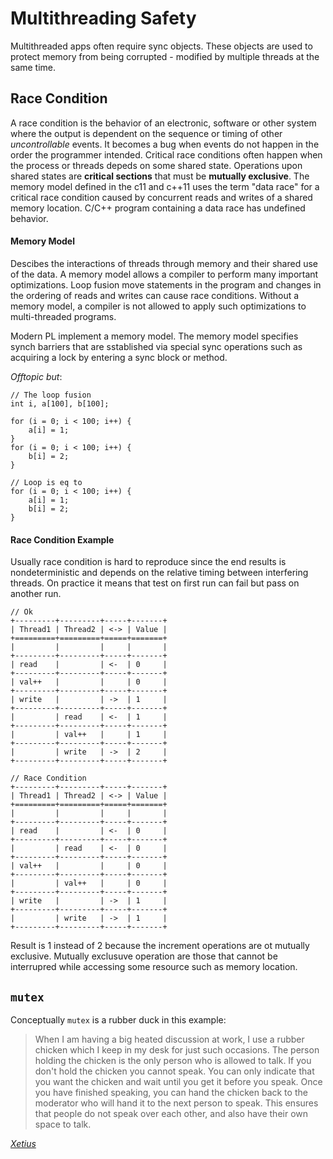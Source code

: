 # Multithreading Safety
Multithreaded apps often require sync objects. These objects are used to protect memory from being corrupted - modified by multiple threads at the same time.

## Race Condition
A race condition is the behavior of an electronic, software or other system where the output is dependent on the sequence or timing of other *uncontrollable* events. It becomes a bug when events do not happen in the order the programmer intended. Critical race conditions often happen when the process or threads depeds on some shared state. Operations upon shared states are **critical sections** that must be **mutually exclusive**. The memory model defined in the c11 and c++11 uses the term "data race" for a critical race condition caused by concurrent reads and writes of a shared memory location. C/C++ program containing a data race has undefined behavior.

#### Memory Model 
Descibes the interactions of threads through memory and their shared use of the data. A memory model allows a compiler to perform many important optimizations. Loop fusion move statements in the program and changes in the ordering of reads and writes can cause race conditions. Without a memory model, a compiler is not allowed to apply such optimizations to multi-threaded programs.

Modern PL implement a memory model. The memory model specifies synch barriers that are sstablished via special sync operations such as acquiring a lock by entering a sync block or method.

*Offtopic but*:

```
// The loop fusion
int i, a[100], b[100];

for (i = 0; i < 100; i++) {
    a[i] = 1;
}
for (i = 0; i < 100; i++) {
    b[i] = 2;
}

// Loop is eq to
for (i = 0; i < 100; i++) {
    a[i] = 1;
    b[i] = 2;
}
```

#### Race Condition Example
Usually race condition is hard to reproduce since the end results is nondeterministic and depends on the relative timing between interfering threads. On practice it means that test on first run can fail but pass on another run.

```
// Ok
+---------+---------+-----+-------+
| Thread1 | Thread2 | <-> | Value |
+=========+=========+=====+=======+
|         |         |     |       |
+---------+---------+-----+-------+
| read    |         | <-  | 0     |
+---------+---------+-----+-------+
| val++   |         |     | 0     |
+---------+---------+-----+-------+
| write   |         | ->  | 1     |
+---------+---------+-----+-------+
|         | read    | <-  | 1     |
+---------+---------+-----+-------+
|         | val++   |     | 1     |
+---------+---------+-----+-------+
|         | write   | ->  | 2     |
+---------+---------+-----+-------+

// Race Condition
+---------+---------+-----+-------+
| Thread1 | Thread2 | <-> | Value |
+=========+=========+=====+=======+
|         |         |     |       |
+---------+---------+-----+-------+
| read    |         | <-  | 0     |
+---------+---------+-----+-------+
|         | read    | <-  | 0     |
+---------+---------+-----+-------+
| val++   |         |     | 0     |
+---------+---------+-----+-------+
|         | val++   |     | 0     |
+---------+---------+-----+-------+
| write   |         | ->  | 1     |
+---------+---------+-----+-------+
|         | write   | ->  | 1     |
+---------+---------+-----+-------+
```

Result is 1 instead of 2 because the increment operations are ot mutually exclusive. Mutually exclusuve operation are those that cannot be interrupred while accessing some resource such as memory location.

## `mutex`
Conceptually `mutex` is a rubber duck in this example:

> When I am having a big heated discussion at work, I use a rubber chicken which I keep in my desk for just such occasions. The person holding the chicken is the only person who is allowed to talk. If you don't hold the chicken you cannot speak. You can only indicate that you want the chicken and wait until you get it before you speak. Once you have finished speaking, you can hand the chicken back to the moderator who will hand it to the next person to speak. This ensures that people do not speak over each other, and also have their own space to talk.

*[Xetius](http://stackoverflow.com/users/274/xetius)*

